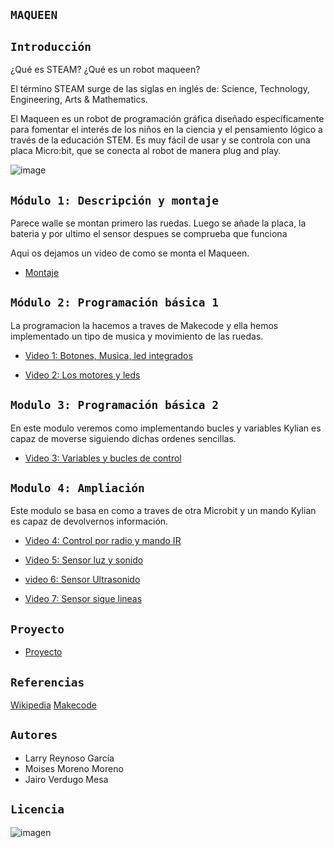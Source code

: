 ## `MAQUEEN`

## `Introducción`

¿Qué es STEAM? ¿Qué es un robot maqueen?

El término STEAM surge de las siglas en inglés de:  Science, Technology, Engineering, Arts & Mathematics. 

El Maqueen es un robot de programación gráfica diseñado específicamente para fomentar el interés de los niños en la ciencia y el pensamiento lógico a través de la educación STEM. Es muy fácil de usar y se controla con una placa Micro:bit, que se conecta al robot de manera plug and play.


![image](https://user-images.githubusercontent.com/114906861/207549887-94778db5-a944-472f-a246-a8ba89084a9c.jpeg)


## `Módulo 1: Descripción y montaje`

Parece walle se montan primero las ruedas. Luego se añade la placa, la bateria y por ultimo el sensor despues se comprueba que funciona

Aqui os dejamos un video de como se monta el Maqueen. 
 
- [Montaje](https://youtube.com/shorts/zPs_96zYY-Q)


## `Módulo 2: Programación básica 1`

La programacion la hacemos a traves de Makecode y ella hemos implementado un tipo de musica y movimiento de las ruedas.

- [Video 1: Botones, Musica, led integrados](ejemplo1/ejemplo1.md)

- [Video 2: Los motores y leds](extension/extension.md)


## `Modulo 3: Programación básica 2`
 
 En este modulo veremos como implementando bucles y variables Kylian es capaz de moverse siguiendo dichas ordenes sencillas.
 
-  [Video 3: Variables y bucles de control](variables/variables.md)


## `Modulo 4: Ampliación` 

 Este modulo se basa en como a traves de otra Microbit y un mando Kylian es capaz de devolvernos información.

- [Video 4: Control por radio y mando IR](control/control.md)

- [Video 5: Sensor luz y sonido](luz/luz.md)

- [video 6: Sensor Ultrasonido](ultrasonido/ultrasonido.md)

- [Video 7: Sensor sigue lineas](lineas/lineas.md)

## `Proyecto`

- [Proyecto](proyecto/proyecto.md)


## `Referencias` 

[Wikipedia](https://es.wikipedia.org/wiki/Wikipedia:Portada)
[Makecode](https://makecode.microbit.org/#)

## `Autores`

- Larry Reynoso García 
- Moises Moreno Moreno
- Jairo Verdugo Mesa

## `Licencia`

![imagen](https://user-images.githubusercontent.com/114906861/207535126-738a0f71-fb66-4c4b-97e7-09cc6c79f1df.PNG)
